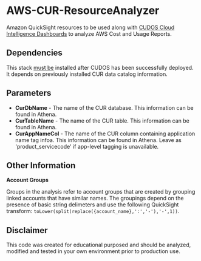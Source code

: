 # AWS-CUR-ResourceAnalyzer  

Amazon QuickSight resources to be used along with  [CUDOS Cloud Intelligence Dashboards](https://github.com/aws-samples/aws-cudos-framework-deployment) to analyze AWS Cost and Usage Reports.

## Dependencies  

This stack <ins>must be</ins> installed after CUDOS has been successfully deployed. It depends on previously installed CUR data catalog information.

## Parameters  

- **CurDbName** - The name of the CUR database. This information can be found in Athena.
- **CurTableName** - The name of the CUR table. This information can be found in Athena.
- **CurAppNameCol** - The name of the CUR column containing application name tag infoa. This information can be found in Athena. Leave as 'product_servicecode' if app-level tagging is unavailable.

## Other Information
**Account Groups**  

Groups in the analysis refer to account groups that are created by grouping linked accounts that have similar names. The groupings depend on the presence of basic string delimeters and use the following QuickSight transform: ```toLower(split(replace({account_name},':','-'),'-',1))```.

## Disclaimer

This code was created for educational purposed and should be analyzed, modified and tested in your own environment prior to production use.

